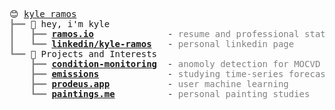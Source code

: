 <pre style="font-family:Menlo,'DejaVu Sans Mono',consolas,'Courier New',monospace">😊 <a href="https://github.com/Kyle-f-r">kyle ramos</a>                                                                                       
<span style="color: #808080; text-decoration-color: #808080">┣━━ </span>👋 hey, i&#x27;m kyle                                                                                
<span style="color: #808080; text-decoration-color: #808080">┃   ┣━━ </span><span style="font-weight: bold"><a href="https://github.com/Kyle-f-r">ramos.io</a></span>              - <span style="color: #808080; text-decoration-color: #808080">resume and professional statement</span>                                   
<span style="color: #808080; text-decoration-color: #808080">┃   ┗━━ </span><span style="font-weight: bold"><a href="https://www.linkedin.com/in/kyle-ramos-339625126/">linkedin/kyle-ramos</a></span>   - <span style="color: #808080; text-decoration-color: #808080">personal linkedin page</span>                                              
<span style="color: #808080; text-decoration-color: #808080">┗━━ </span>🌱 Projects and Interests                                                                       
<span style="color: #808080; text-decoration-color: #808080">    ┣━━ </span><span style="font-weight: bold"><a href="https://github.com/Kyle-f-r">condition-monitoring</a></span>  - <span style="color: #808080; text-decoration-color: #808080">anomoly detection for MOCVD reactors</span>                                
<span style="color: #808080; text-decoration-color: #808080">    ┣━━ </span><span style="font-weight: bold"><a href="https://github.com/Kyle-f-r">emissions</a></span>             - <span style="color: #808080; text-decoration-color: #808080">studying time-series forecasting methods</span>                            
<span style="color: #808080; text-decoration-color: #808080">    ┣━━ </span><span style="font-weight: bold"><a href="https://github.com/Kyle-f-r">prodeus.app</a></span>           - <span style="color: #808080; text-decoration-color: #808080">user machine learning</span>                                               
<span style="color: #808080; text-decoration-color: #808080">    ┗━━ </span><span style="font-weight: bold"><a href="https://github.com/Kyle-f-r">paintings.me</a></span>          - <span style="color: #808080; text-decoration-color: #808080">personal painting studies</span>                                           

</pre>
